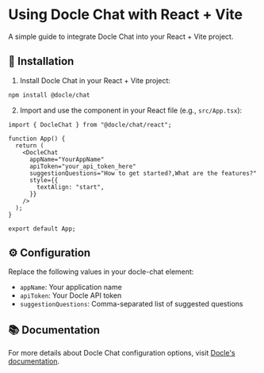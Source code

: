 # Using Docle Chat with React + Vite

A simple guide to integrate Docle Chat into your React + Vite project.

## 🚀 Installation

1. Install Docle Chat in your React + Vite project:

```sh
npm install @docle/chat
```

2. Import and use the component in your React file (e.g., `src/App.tsx`):

```tsx:src/App.tsx
import { DocleChat } from "@docle/chat/react";

function App() {
  return (
    <DocleChat
      appName="YourAppName"
      apiToken="your_api_token_here"
      suggestionQuestions="How to get started?,What are the features?"
      style={{
        textAlign: "start",
      }}
    />
  );
}

export default App;
```

## ⚙️ Configuration

Replace the following values in your docle-chat element:
- `appName`: Your application name
- `apiToken`: Your Docle API token
- `suggestionQuestions`: Comma-separated list of suggested questions

## 📚 Documentation

For more details about Docle Chat configuration options, visit [Docle's documentation](https://docle.dev).